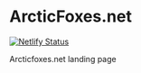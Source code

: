 # ArcticFoxes.net

[![Netlify Status](https://api.netlify.com/api/v1/badges/df4927e3-a68e-41fa-b745-1052a2a8c237/deploy-status)](https://app.netlify.com/sites/arcticfoxes/deploys)

Arcticfoxes.net landing page
